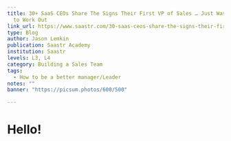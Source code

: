 ```yaml
---
title: 30+ SaaS CEOs Share The Signs Their First VP of Sales … Just Wasn’t Going
  to Work Out
link_url: https://www.saastr.com/30-saas-ceos-share-the-signs-their-first-vp-of-sales-just-wasnt-going-to-work-out/
type: Blog
author: Jason Lemkin
publication: Saastr Academy
institution: Saastr
levels: L3, L4
category: Building a Sales Team
tags:
  - How to be a better manager/Leader
notes: ""
banner: "https://picsum.photos/600/500"

---
```


# Hello!
